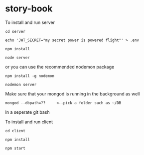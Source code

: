 # story-book

To install and run server

```
cd server
```
```
echo 'JWT_SECRET="my secret power is powered flight"' > .env
```
```
npm install
```
```
node server
```
or you can use the recommended nodemon package
```
npm install -g nodemon
```
```
nodemon server
```

Make sure that your mongod is running in the background as well
```
mongod --dbpath=??     <--pick a folder such as ~/DB
```
In a seperate git bash

To install and run client

```
cd client
```
```
npm install
```
```
npm start
```
